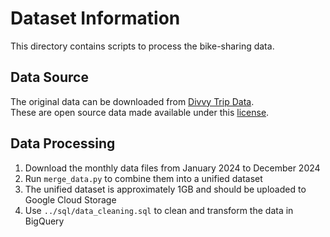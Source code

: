 # Dataset Information

This directory contains scripts to process the bike-sharing data.

## Data Source
The original data can be downloaded from [Divvy Trip Data](https://divvy-tripdata.s3.amazonaws.com/index.html).  
These are open source data made available under this [license](https://divvybikes.com/data-license-agreement).

## Data Processing
1. Download the monthly data files from January 2024 to December 2024
2. Run `merge_data.py` to combine them into a unified dataset
3. The unified dataset is approximately 1GB and should be uploaded to Google Cloud Storage
4. Use `../sql/data_cleaning.sql` to clean and transform the data in BigQuery